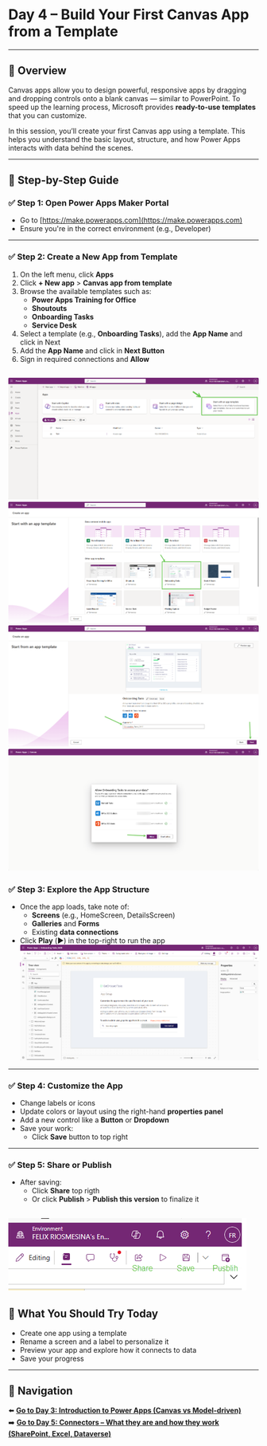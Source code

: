 # Day 4 – Build Your First Canvas App from a Template

---

## 📝 Overview

Canvas apps allow you to design powerful, responsive apps by dragging and dropping controls onto a blank canvas — similar to PowerPoint. To speed up the learning process, Microsoft provides **ready-to-use templates** that you can customize.

In this session, you’ll create your first Canvas app using a template. This helps you understand the basic layout, structure, and how Power Apps interacts with data behind the scenes.

---

## 🧭 Step-by-Step Guide

### ✅ Step 1: Open Power Apps Maker Portal

- Go to [https://make.powerapps.com](https://make.powerapps.com)
- Ensure you're in the correct environment (e.g., Developer)

---

### ✅ Step 2: Create a New App from Template

1. On the left menu, click **Apps**
2. Click **+ New app** > **Canvas app from template**
3. Browse the available templates such as:
   - **Power Apps Training for Office**
   - **Shoutouts**
   - **Onboarding Tasks**
   - **Service Desk**
4. Select a template (e.g., **Onboarding Tasks**), add the **App Name** and click in Next
5. Add the **App Name** and click in **Next Button**
6. Sign in required connections and **Allow**

![Start with a Template](/PowerPlatform/assets/PowerPlatform30days/Day4/StartWithATemplate.png)
![Select template](/PowerPlatform/assets/PowerPlatform30days/Day4/SelectTemplate.png)
![Add Name](/PowerPlatform/assets/PowerPlatform30days/Day4/AddName.png)
![Allow connections](/PowerPlatform/assets/PowerPlatform30days/Day4/AllowConnections.png)
---

### ✅ Step 3: Explore the App Structure

- Once the app loads, take note of:
  - **Screens** (e.g., HomeScreen, DetailsScreen)
  - **Galleries** and **Forms**
  - Existing **data connections**
- Click **Play** (▶️) in the top-right to run the app
![Review App](/PowerPlatform/assets/PowerPlatform30days/Day4/ReviewApp.png)
---

### ✅ Step 4: Customize the App

- Change labels or icons
- Update colors or layout using the right-hand **properties panel**
- Add a new control like a **Button** or **Dropdown**
- Save your work:
  - Click **Save** button to top right

---

### ✅ Step 5: Share or Publish

- After saving:
  - Click **Share** top rigth
  - Or click **Publish** > **Publish this version** to finalize it

![Share, Save and Publish](/PowerPlatform/assets/PowerPlatform30days/Day4/ShareAndSave.png)
---

## 🔎 What You Should Try Today

- Create one app using a template
- Rename a screen and a label to personalize it
- Preview your app and explore how it connects to data
- Save your progress

---

## 🔁 Navigation

⬅️ [**Go to Day 3: Introduction to Power Apps (Canvas vs Model-driven)**](/PowerPlatform/Power%20Platform%2030%20days/Day03.md)  
➡️ [**Go to Day 5: Connectors – What they are and how they work (SharePoint, Excel, Dataverse)**](/PowerPlatform/Power%20Platform%2030%20days/Day05.md)
